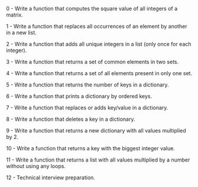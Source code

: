 0 - Write a function that computes the square value of all integers of a matrix. 

1 - Write a function that replaces all occurrences of an element by another in a new list. 

2 - Write a function that adds all unique integers in a list (only once for each integer). 

3 - Write a function that returns a set of common elements in two sets. 

4 - Write a function that returns a set of all elements present in only one set. 

5 - Write a function that returns the number of keys in a dictionary. 

6 - Write a function that prints a dictionary by ordered keys. 

7 - Write a function that replaces or adds key/value in a dictionary. 

8 - Write a function that deletes a key in a dictionary. 

9 - Write a function that returns a new dictionary with all values multiplied by 2.

10 - Write a function that returns a key with the biggest integer value. 

11 - Write a function that returns a list with all values multiplied by a number without using any loops. 

12 - Technical interview preparation.
